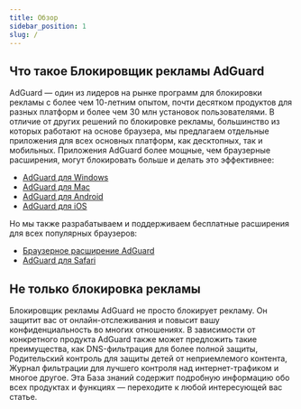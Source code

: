 ```yaml
---
title: Обзор
sidebar_position: 1
slug: /
---
```


## Что такое Блокировщик рекламы AdGuard

AdGuard — один из лидеров на рынке программ для блокировки рекламы с более чем 10-летним опытом, почти десятком продуктов для разных платформ и более чем 30 млн установок пользователями. В отличие от других решений по блокировке рекламы, большинство из которых работают на основе браузера, мы предлагаем отдельные приложения для всех основных платформ, как десктопных, так и мобильных. Приложения AdGuard более мощные, чем браузерные расширения, могут блокировать больше и делать это эффективнее:

- [AdGuard для Windows](/adguard-for-windows/features/home-screen)
- [AdGuard для Mac](/adguard-for-mac/features/main)
- [AdGuard для Android](/adguard-for-android/features/protection/ad-blocking)
- [AdGuard для iOS](/adguard-for-ios/features/safari-protection)

Но мы также разрабатываем и поддерживаем бесплатные расширения для всех популярных браузеров:

- [Браузерное расширение AdGuard](/adguard-browser-extension/features/filters)
- [AdGuard для Safari](/adguard-for-safari/features/general)

## Не только блокировка рекламы

Блокировщик рекламы AdGuard не просто блокирует рекламу. Он защитит вас от онлайн-отслеживания и повысит вашу конфиденциальность во многих отношениях. В зависимости от конкретного продукта AdGuard также может предложить такие преимущества, как DNS-фильтрация для более полной защиты, Родительский контроль для защиты детей от неприемлемого контента, Журнал фильтрации для лучшего контроля над интернет-трафиком и многое другое. Эта База знаний содержит подробную информацию обо всех продуктах и функциях — переходите к любой интересующей вас статье.
